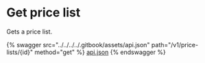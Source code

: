 # Get  price list

Gets a price list.

{% swagger src="../../../../.gitbook/assets/api.json" path="/v1/price-lists/{id}" method="get" %}
[api.json](../../../../.gitbook/assets/api.json)
{% endswagger %}

